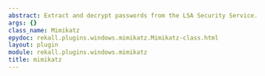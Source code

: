 ```yaml
---
abstract: Extract and decrypt passwords from the LSA Security Service.
args: {}
class_name: Mimikatz
epydoc: rekall.plugins.windows.mimikatz.Mimikatz-class.html
layout: plugin
module: rekall.plugins.windows.mimikatz
title: mimikatz
---
```

